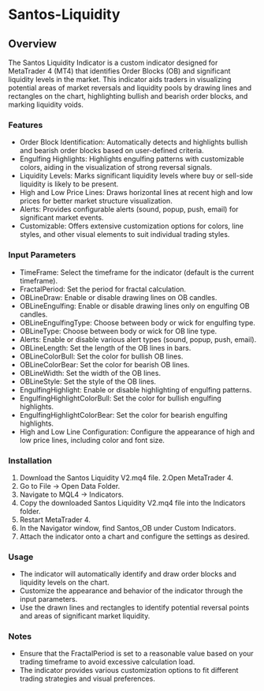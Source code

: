 # Santos-Liquidity

## Overview
The Santos Liquidity Indicator is a custom indicator designed for MetaTrader 4 (MT4) that identifies Order Blocks (OB) and significant liquidity levels in the market. This indicator aids traders in visualizing potential areas of market reversals and liquidity pools by drawing lines and rectangles on the chart, highlighting bullish and bearish order blocks, and marking liquidity voids.

### Features
- Order Block Identification: Automatically detects and highlights bullish and bearish order blocks based on user-defined criteria.
- Engulfing Highlights: Highlights engulfing patterns with customizable colors, aiding in the visualization of strong reversal signals.
- Liquidity Levels: Marks significant liquidity levels where buy or sell-side liquidity is likely to be present.
- High and Low Price Lines: Draws horizontal lines at recent high and low prices for better market structure visualization.
- Alerts: Provides configurable alerts (sound, popup, push, email) for significant market events.
- Customizable: Offers extensive customization options for colors, line styles, and other visual elements to suit individual trading styles.

### Input Parameters
- TimeFrame: Select the timeframe for the indicator (default is the current timeframe).
- FractalPeriod: Set the period for fractal calculation.
- OBLineDraw: Enable or disable drawing lines on OB candles.
- OBLineEngulfing: Enable or disable drawing lines only on engulfing OB candles.
- OBLineEngulfingType: Choose between body or wick for engulfing type.
- OBLineType: Choose between body or wick for OB line type.
- Alerts: Enable or disable various alert types (sound, popup, push, email).
- OBLineLength: Set the length of the OB lines in bars.
- OBLineColorBull: Set the color for bullish OB lines.
- OBLineColorBear: Set the color for bearish OB lines.
- OBLineWidth: Set the width of the OB lines.
- OBLineStyle: Set the style of the OB lines.
- EngulfingHighlight: Enable or disable highlighting of engulfing patterns.
- EngulfingHighlightColorBull: Set the color for bullish engulfing highlights.
- EngulfingHighlightColorBear: Set the color for bearish engulfing highlights.
- High and Low Line Configuration: Configure the appearance of high and low price lines, including color and font size.

### Installation
1. Download the Santos Liquidity V2.mq4 file.
2.Open MetaTrader 4.
3. Go to File -> Open Data Folder.
4. Navigate to MQL4 -> Indicators.
5. Copy the downloaded Santos Liquidity V2.mq4 file into the Indicators folder.
6. Restart MetaTrader 4.
7. In the Navigator window, find Santos_OB under Custom Indicators.
8. Attach the indicator onto a chart and configure the settings as desired.

### Usage
- The indicator will automatically identify and draw order blocks and liquidity levels on the chart.
- Customize the appearance and behavior of the indicator through the input parameters.
- Use the drawn lines and rectangles to identify potential reversal points and areas of significant market liquidity.

### Notes
- Ensure that the FractalPeriod is set to a reasonable value based on your trading timeframe to avoid excessive calculation load.
- The indicator provides various customization options to fit different trading strategies and visual preferences.

